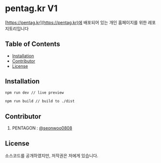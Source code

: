 # pentag.kr V1

[https://pentag.kr](https://pentag.kr)에 배포되어 있는 개인 홈페이지를 위한 레포지토리입니다

## Table of Contents

- [Installation](#installation)
- [Contributor](#contributor)
- [License](#license)

## Installation

```sh
npm run dev // live preview
```

```sh
npm run build // build to ./dist
```

## Contributor

1. PENTAGON : [@seonwoo0808](https://github.com/seonwoo0808)

## License

소스코드를 공개하였지만, 저작권은 저에게 있습니다.
